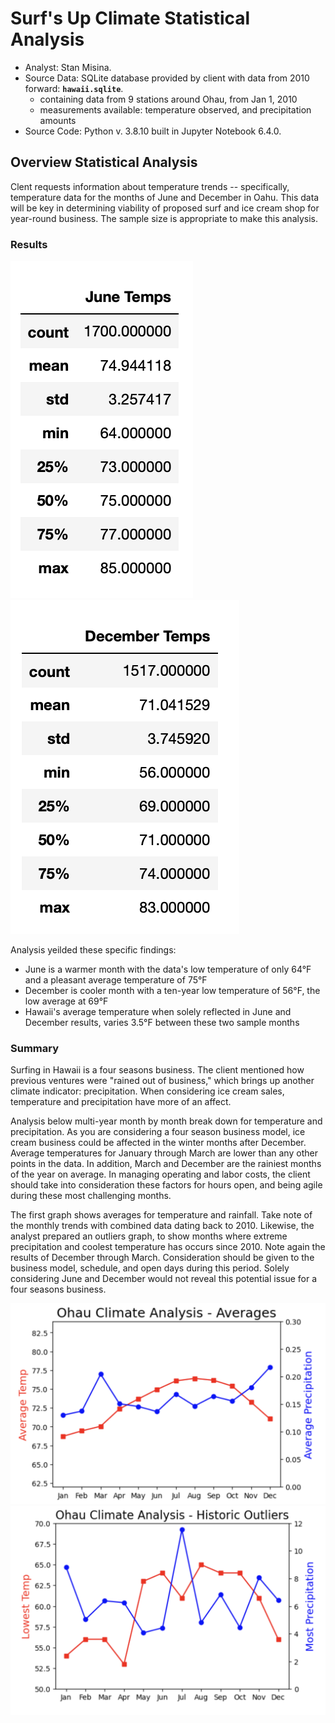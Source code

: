 # Surf's Up Climate Statistical Analysis  
  
  * Analyst: Stan Misina. 
  * Source Data: SQLite database provided by client with data from 2010 forward: **`hawaii.sqlite`**.  
      - containing data from 9 stations around Ohau, from Jan 1, 2010    
      - measurements available: temperature observed, and precipitation amounts
  * Source Code: Python v. 3.8.10 built in Jupyter Notebook 6.4.0. 
  
## Overview Statistical Analysis  
  
Clent requests information about temperature trends -- specifically, temperature data for the months of June and December in Oahu. This data will be key in determining viability of proposed surf and ice cream shop for year-round business.  The sample size is appropriate to make this analysis.  
  
  
### Results  
  
![june_results](readme_resources/june_temps.png)
![dec_results](readme_resources/dec_temps.png)
  
Analysis yeilded these specific findings:  
  
* June is a warmer month with the data's low temperature of only 64&deg;F and a pleasant average temperature of 75&deg;F  
* December is cooler month with a ten-year low temperature of 56&deg;F, the low average at 69&deg;F 
* Hawaii's average temperature when solely reflected in June and December results, varies 3.5&deg;F between these two sample months 


### Summary  
  
Surfing in Hawaii is a four seasons business. The client mentioned how previous ventures were "rained out of business," which brings up another climate indicator: precipitation. When considering ice cream sales, temperature and precipitation have more of an affect. 
  
Analysis below multi-year month by month break down for temperature and precipitation. As you are considering a four season business model, ice cream business could be affected in the winter months after December. Average temperatures for January through March are lower than any other points in the data. In addition, March and December are the rainiest months of the year on average. In managing operating and labor costs, the client should take into consideration these factors for hours open, and being agile during these most challenging months.

The first graph shows averages for temperature and rainfall. Take note of the monthly trends with combined data dating back to 2010. Likewise, the analyst prepared an outliers graph, to show months where extreme precipitation and coolest temperature has occurs since 2010. Note again the results of December through March. Consideration should be given to the business model, schedule, and open days during this period. Solely considering June and December would not reveal this potential issue for a four seasons business.<br/>
  
  
![averages](readme_resources/year_average.png)
![outliers](readme_resources/outliers.png)  

